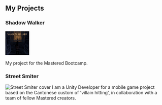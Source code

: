 ﻿---
# Feel free to add content and custom Front Matter to this file.
# To modify the layout, see https://jekyllrb.com/docs/themes/#overriding-theme-defaults

layout: home
---
## My Projects
### Shadow Walker
<img src="assets/images/ShadowWalkerCover.png" alt="Shadow Walker cover" title="Shadow Walker" width="75" height="75"/>  

My project for the Mastered Bootcamp.


### Street Smiter
<img src="assets/images/StreetSmiterCover.png" alt="Street Smiter cover" title="Street Smiter" width="75" height="75"/>  
		I am a Unity Developer for a mobile game project based on the Cantonese custom of 'villain hitting', in collaboration with a team of fellow Mastered creators.


